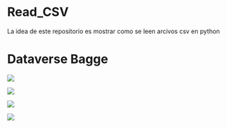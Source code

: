 # Read_CSV
La idea de este repositorio es mostrar como se leen arcivos csv en python
# Dataverse Bagge
<a href="https://www.doi.org/doi:10.80051/data1081"><img src="https://img.shields.io/badge/Dataverse DOI-doi:10.80051/data1081-blue"></a>


[![](<https://img.shields.io/badge/Dataverse-doi:10.80051/data1081-blue>)](https://www.doi.org/doi:10.80051/data1081)

[![](<https://img.shields.io/badge/Dataverse DOI-doi:10.34810/data498-yellow>)](https://www.doi.org/doi:10.34810/data498)

[![](<https://img.shields.io/badge/Dataverse DOI-doi:10.34810/data498-yellow>)](https://dataverse.csuc.cat/dataset.xhtml?persistentId=doi:10.34810/data498)
